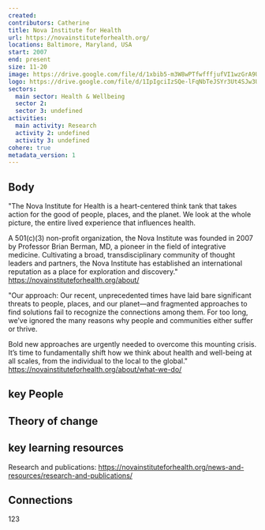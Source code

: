 ```yaml
---
created:
contributors: Catherine
title: Nova Institute for Health
url: https://novainstituteforhealth.org/ 
locations: Baltimore, Maryland, USA
start: 2007
end: present
size: 11-20
image: https://drive.google.com/file/d/1xbib5-m3W8wPTfwfffjufVI1wzGrA9US/view?usp=drive_link
logo: https://drive.google.com/file/d/1IpIgciIzSQe-lFqNbTeJSYr3Ut4SJw3U/view?usp=drive_link 
sectors:
  main sector: Health & Wellbeing
  sector 2: 
  sector 3: undefined
activities: 
  main activity: Research
  activity 2: undefined
  activity 3: undefined
cohere: true
metadata_version: 1
---
```



## Body

"The Nova Institute for Health is a heart-centered think tank that takes action for the good of people, places, and the planet. We look at the whole picture, the entire lived experience that influences health.   

A 501(c)(3) non-profit organization, the Nova Institute was founded in 2007 by Professor Brian Berman, MD, a pioneer in the field of integrative medicine. Cultivating a broad, transdisciplinary community of thought leaders and partners, the Nova Institute has established an international reputation as a place for exploration and discovery."
https://novainstituteforhealth.org/about/ 

"Our approach: Our recent, unprecedented times have laid bare significant threats to people, places, and our planet—and fragmented approaches to find solutions fail to recognize the connections among them. For too long, we’ve ignored the many reasons why people and communities either suffer or thrive.  

Bold new approaches are urgently needed to overcome this mounting crisis. It’s time to fundamentally shift how we think about health and well-being at all scales, from the individual to the local to the global."
https://novainstituteforhealth.org/about/what-we-do/ 

## key People



## Theory of change



## key learning resources

Research and publications: https://novainstituteforhealth.org/news-and-resources/research-and-publications/ 

## Connections

123

